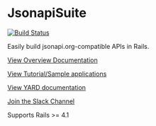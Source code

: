 # JsonapiSuite

[![Build Status](https://travis-ci.org/jsonapi-suite/jsonapi_suite.svg?branch=master)](https://travis-ci.org/jsonapi-suite/jsonapi_suite)

Easily build jsonapi.org-compatible APIs in Rails.

[View Overview Documentation](https://jsonapi-suite.github.io/jsonapi_suite)

[View Tutorial/Sample applications](https://gist.github.com/richmolj/c7f1adca75f614bb71b27f259ff3c37a)

[View YARD documentation](https://jsonapi-suite.github.io/jsonapi_compliable)

[Join the Slack Channel](https://join.slack.com/t/jsonapi-suite/shared_invite/enQtMjcxNDYzMDYxODYzLWFjYmU1YzdkYWRlODlmYTQ0YWUzNGE3NzAxNjQ2Mzk2N2NlZmZkN2JjNDYxZmNlNDQzNDQwYzNkMmFhODMwYjA)

Supports Rails >= 4.1
